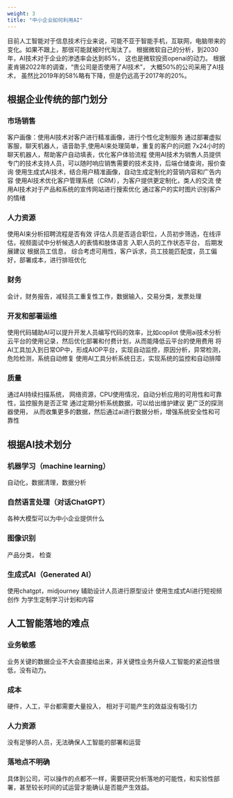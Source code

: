 ```yaml
---
weight: 3
title: "中小企业如何利用AI"
---
```


目前人工智能对于信息技术行业来说，可能不亚于智能手机，互联网，电脑带来的变化。如果不跟上，那很可能就被时代淘汰了。
根据微软自己的分析，到2030年，AI技术对于企业的渗透率会达到85%， 这也是微软投资openai的动力。
根据麦肯锡2022年的调查，“贵公司是否使用了AI技术”， 大概50%的公司采用了AI技术， 虽然比2019年的58%略有下降，但是仍远高于2017年的20%。

## 根据企业传统的部门划分

### 市场销售

客户画像：使用AI技术对客户进行精准画像，进行个性化定制服务
通过部署虚拟客服，聊天机器人，语音助手,使用AI来处理简单，重复的客户的问题
7x24小时的聊天机器人，帮助客户自动填表，优化客户体验流程
使用AI技术为销售人员提供专门的技术支持人员，可以随时响应销售需要的技术支持，后端仓储查询，报价查询
使用生成式AI技术，结合用户精准画像，自动生成定制化的营销内容和广告内容
使用AI技术优化客户管理系统（CRM），为客户提供更定制化，类人的交流
使用AI技术对于产品和系统的宣传网站进行搜索优化
通过客户的实时图片识别客户的情绪

### 人力资源

使用AI来分析招聘流程是否有效
评估人员是否适合职位，人员初步筛选，在线评估，视频面试中分析候选人的表情和肢体语言
入职人员的工作状态平台， 后期发展建议
根据员工信息， 综合考虑可用性，客户诉求，员工技能匹配度，员工偏好，部署成本，进行排班优化

### 财务

会计，财务报告，减轻员工重复性工作，数据输入，交易分类，发票处理

### 开发和部署运维

使用代码辅助AI可以提升开发人员编写代码的效率，比如copilot
使用ai技术分析云平台的使用记录，然后优化部署和付费计划，从而能降低云平台的使用费用
将AI工具加入到日常OP中，形成AIOP平台，实现自动监控，原因分析，异常检测，危险检测，系统自动修复
使用AI工具分析系统日志，实现系统的监控和自动排障

### 质量

通过AI持续扫描系统， 网络资源，CPU使用情况，自动分析应用的可用性和可靠性，监控服务是否正常
通过定期分析系统数据，可以给出维护建议
更广泛的探测器使用， 从而收集更多的数据，然后通过ai进行数据分析，增强系统安全性和可靠性

## 根据AI技术划分

### 机器学习（machine learning）

自动化，数据清理，数据分析

### 自然语言处理（对话ChatGPT）

各种大模型可以为中小企业提供什么

### 图像识别

产品分类， 检查

### 生成式AI（Generated AI）

使用chatgpt，midjourney 辅助设计人员进行原型设计
使用生成式AI进行短视频创作
为学生定制学习计划和内容

## 人工智能落地的难点

### 业务敏感

业务关键的数据企业不大会直接给出来，非关键性业务升级人工智能的紧迫性很低，没有动力。

### 成本

硬件，人工，平台都需要大量投入， 相对于可能产生的效益没有吸引力

### 人力资源

没有足够的人员，无法确保人工智能的部署和运营

### 落地点不明确

具体到公司，可以操作的点都不一样，需要研究分析落地的可能性，和实验性部署，甚至较长时间的试运营才能确认是否能产生效益。
